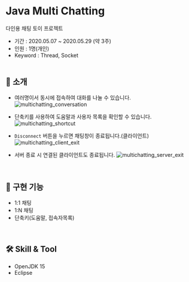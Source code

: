 # Java Multi Chatting

다인용 채팅 토이 프로젝트
- 기간 : 2020.05.07 ~ 2020.05.29 (약 3주)
- 인원 : 1명(개인)
- Keyword : Thread, Socket
<br><br>

## 🔎 소개
- 여러명이서 동시에 접속하여 대화를 나눌 수 있습니다.
  ![multichatting_conversation](https://github.com/yu-jin-song/MULTI-CHATTING/assets/74666378/2d96b75d-ddf8-4f5c-b332-b11bf1c9ec3d)

- 단축키를 사용하여 도움말과 사용자 목록을 확인할 수 있습니다.
  ![multichatting_shortcut](https://github.com/yu-jin-song/MULTI-CHATTING/assets/74666378/6468151a-fe92-4a1f-a432-def486d3458c)

- `Disconnect` 버튼을 누르면 채팅창이 종료됩니다.(클라이언트)
  ![multichatting_client_exit](https://github.com/yu-jin-song/MULTI-CHATTING/assets/74666378/2218c5de-2cdb-4cae-9cec-c97eba59d360)

- 서버 종료 시 연결된 클라이언트도 종료됩니다.
  ![multichatting_server_exit](https://github.com/yu-jin-song/MULTI-CHATTING/assets/74666378/8babfc87-f749-456e-bcea-48b1a647b215)

<br>

## 📝 구현 기능
- 1:1 채팅
- 1:N 채팅
- 단축키(도움말, 접속자목록)

<br>

## 🛠️ Skill & Tool
- OpenJDK 15
- Eclipse
<br>
